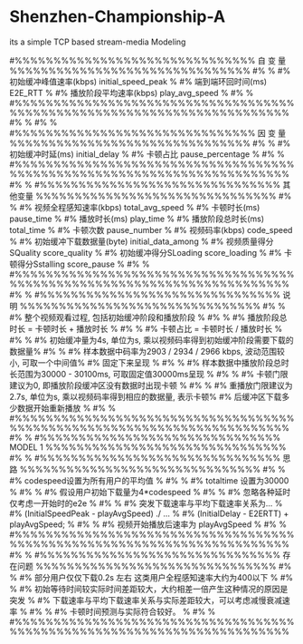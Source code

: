 # Shenzhen-Championship-A
its a simple TCP based stream-media Modeling

#%%%%%%%%%%%%%%%%%%%%%%%%%%%%%%% 自 变 量 %%%%%%%%%%%%%%%%%%%%%%%%%%%%%%%
#%                                                                      %
#% 初始缓冲峰值速率(kbps)            initial_speed_peak           %
#% 端到端环回时间(ms)                E2E_RTT                            %
#% 播放阶段平均速率(kbps)            play_avg_speed                     %
#%                                                                      %
#%%%%%%%%%%%%%%%%%%%%%%%%%%%%%%%%%%%%%%%%%%%%%%%%%%%%%%%%%%%%%%%%%%%%%%%%
#%                                                                      %
#%                                                                      %
#%%%%%%%%%%%%%%%%%%%%%%%%%%%%%%% 因 变 量 %%%%%%%%%%%%%%%%%%%%%%%%%%%%%%%
#%                                                                      %
#% 初始缓冲时延(ms)                  initial_delay                      %
#% 卡顿占比                          pause_percentage                   %
#%                                                                      %
#%%%%%%%%%%%%%%%%%%%%%%%%%%%%%%%%%%%%%%%%%%%%%%%%%%%%%%%%%%%%%%%%%%%%%%%%
#%                                                                      %
#%%%%%%%%%%%%%%%%%%%%%%%%%%%%%%% 其他变量 %%%%%%%%%%%%%%%%%%%%%%%%%%%%%%%
#%                                                                      %
#% 视频全程感知速率(kbps)            total_avg_speed                 %
#% 卡顿时长(ms)                      pause_time                         %
#% 播放时长(ms)                      play_time                          %
#% 播放阶段总时长(ms)                total_time                         %
#% 卡顿次数                          pause_number                       %
#% 视频码率(kbps)                    code_speed                         %
#% 初始缓冲下载数据量(byte)          initial_data_among                 %
#% 视频质量得分SQuality              score_quality                      %
#% 初始缓冲得分SLoading              score_loading                      %
#% 卡顿得分Sstalling                 score_pause                        %
#%                                                                      %
#%%%%%%%%%%%%%%%%%%%%%%%%%%%%%%%%%%%%%%%%%%%%%%%%%%%%%%%%%%%%%%%%%%%%%%%%
#%                                                                      %
#%%%%%%%%%%%%%%%%%%%%%%%%%%%%%%% 说    明 %%%%%%%%%%%%%%%%%%%%%%%%%%%%%%%
#%                                                                      %
#% 整个视频观看过程, 包括初始缓冲阶段和播放阶段                         %
#%                                                                      %
#% 播放阶段总时长 = 卡顿时长 + 播放时长                                 %
#%                                                                      %
#% 卡顿占比 = 卡顿时长 / 播放时长                                       %
#%                                                                      %
#% 初始缓冲量为4s, 单位为s, 乘以视频码率得到初始缓冲阶段需要下载的数据量%
#%                                                                      %
#% 样本数据中码率为2903 / 2934 / 2966 kbps, 波动范围较小, 可取一个中间值%
#% 固定下来呈现                                                         %
#%                                                                      %
#% 样本数据中播放阶段总时长范围为30000 - 30100ms, 可取固定值30000ms呈现 %
#%                                                                      %
#% 卡顿门限建议为0, 即播放阶段缓冲区没有数据时出现卡顿                  %
#%                                                                      %
#% 重播放门限建议为2.7s, 单位为s, 乘以视频码率得到相应的数据量, 表示卡顿%
#% 后缓冲区下载多少数据开始重新播放                                     %
#%                                                                      %
#%%%%%%%%%%%%%%%%%%%%%%%%%%%%%%%%%%%%%%%%%%%%%%%%%%%%%%%%%%%%%%%%%%%%%%%%
#%                                                                      %
#%%%%%%%%%%%%%%%%%%%%%%%%%%%%%%% MODEL  1 %%%%%%%%%%%%%%%%%%%%%%%%%%%%%%%
#%                                                                      %
#%%%%%%%%%%%%%%%%%%%%%%%%%%%%%%% 思    路 %%%%%%%%%%%%%%%%%%%%%%%%%%%%%%%
#%                                                                      %
#% codespeed设置为所有用户的平均值                                      %
#%                                                                      %
#% totaltime 设置为30000                                                %
#%                                                                      %
#% 假设用户初始下载量为4*codespeed                                      %
#%                                                                      %
#% 忽略各种延时 仅考虑一开始时的e2e                                     %
#%                                                                      %
#% 突发下载速率与平均下载速率关系为...                                  %
#% (InitialSpeedPeak - playAvgSpeed) ./ ...                             %
#% (InitialDelay - E2ERTT) + playAvgSpeed;                              %
#%                                                                      %
#% 视频开始播放后速率为 playAvgSpeed                                    %
#%                                                                      %
#%%%%%%%%%%%%%%%%%%%%%%%%%%%%%%%%%%%%%%%%%%%%%%%%%%%%%%%%%%%%%%%%%%%%%%%%
#%                                                                      %
#%%%%%%%%%%%%%%%%%%%%%%%%%%%%%%% 存在问题 %%%%%%%%%%%%%%%%%%%%%%%%%%%%%%%
#%                                                                      %
#% 部分用户仅仅下载0.2s 左右 这类用户全程感知速率大约为400以下          %
#%                                                                      %
#% 初始等待时间较实际时间差距较大，大约相差一倍产生这种情况的原因是突发 %
#% 下载速率与平均下载速率关系与实际差距较大，可以考虑减慢衰减速率       %
#%                                                                      %
#% 卡顿时间预测与实际符合较好。                                         %
#%                                                                      %
#%%%%%%%%%%%%%%%%%%%%%%%%%%%%%%%%%%%%%%%%%%%%%%%%%%%%%%%%%%%%%%%%%%%%%%%%
